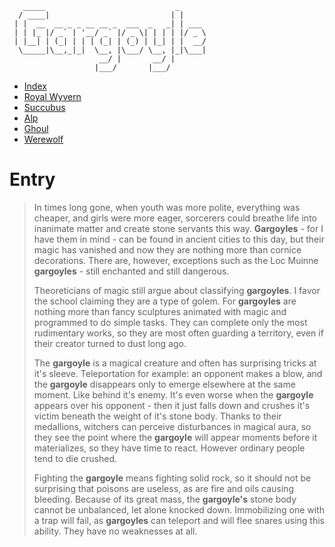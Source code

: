 ```
   _____                             _      
  / ____|                           | |     
 | |  __  __ _ _ __ __ _  ___  _   _| | ___ 
 | | |_ |/ _` | '__/ _` |/ _ \| | | | |/ _ \
 | |__| | (_| | | | (_| | (_) | |_| | |  __/
  \_____|\__,_|_|  \__, |\___/ \__, |_|\___|
                    __/ |       __/ |       
                   |___/       |___/
```

* [Index](index.md)
* [Royal Wyvern](royal_wyvern.md)
* [Succubus](succubus.md)
* [Alp](alp.md)
* [Ghoul](ghoul.md)
* [Werewolf](werewolf.md)


# Entry
> In times long gone, when youth was more
> polite, everything was cheaper, and girls
> were more eager, sorcerers could breathe life
> into inanimate matter and create stone
> servants this way. **Gargoyles** - for I have
> them in mind - can be found in ancient cities
> to this day, but their magic has vanished and
> now they are nothing more than cornice
> decorations. There are, however, exceptions
> such as the Loc Muinne **gargoyles** - still
> enchanted and still dangerous.
> 
> Theoreticians of magic still argue about
> classifying **gargoyles**. I favor the school
> claiming they are a type of golem. For
> **gargoyles** are nothing more than fancy
> sculptures animated with magic and programmed
> to do simple tasks. They can complete only
> the most rudimentary works, so they are most
> often guarding a territory, even if their
> creator turned to dust long ago.
> 
> The **gargoyle** is a magical creature and
> often has surprising tricks at it's sleeve.
> Teleportation for example: an opponent makes
> a blow, and the **gargoyle** disappears only
> to emerge elsewhere at the same moment. Like
> behind it's enemy. It's even worse when the
> **gargoyle** appears over his opponent - then
> it just falls down and crushes it's victim
> beneath the weight of it's stone body. Thanks
> to their medallions, witchers can perceive
> disturbances in magical aura, so they see the
> point where the **gargoyle** will appear
> moments before it materializes, so they have
> time to react. However ordinary people tend
> to die crushed.
> 
> Fighting the **gargoyle** means fighting
> solid rock, so it should not be surprising
> that poisons are useless, as are fire and
> oils causing bleeding. Because of its great
> mass, the **gargoyle's** stone body cannot be
> unbalanced, let alone knocked down.
> Immobilizing one with a trap will fail, as
> **gargoyles** can teleport and will flee
> snares using this ability. They have no
> weaknesses at all.
